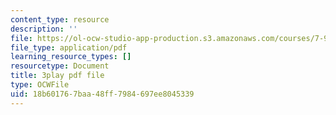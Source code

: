 ```yaml
---
content_type: resource
description: ''
file: https://ol-ocw-studio-app-production.s3.amazonaws.com/courses/7-91j-foundations-of-computational-and-systems-biology-spring-2014/18b601767baa48ff7984697ee8045339_ZYW2AeDE6wU.pdf
file_type: application/pdf
learning_resource_types: []
resourcetype: Document
title: 3play pdf file
type: OCWFile
uid: 18b60176-7baa-48ff-7984-697ee8045339
---
```

